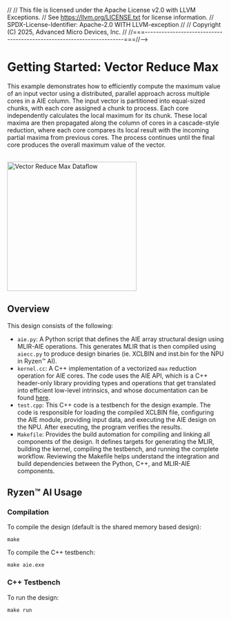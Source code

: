 //
// This file is licensed under the Apache License v2.0 with LLVM Exceptions.
// See https://llvm.org/LICENSE.txt for license information.
// SPDX-License-Identifier: Apache-2.0 WITH LLVM-exception
//
// Copyright (C) 2025, Advanced Micro Devices, Inc.
// 
//===----------------------------------------------------------------------===//-->

# Getting Started: Vector Reduce Max

This example demonstrates how to efficiently compute the maximum value of an input vector using a distributed, parallel approach across multiple cores in a AIE column. The input vector is partitioned into equal-sized chunks, with each core assigned a chunk to process. Each core independently calculates the local maximum for its chunk. These local maxima are then propagated along the column of cores in a cascade-style reduction, where each core compares its local result with the incoming partial maxima from previous cores. The process continues until the final core produces the overall maximum value of the vector.

<br><img src="figures/Datatflow.png" alt="Vector Reduce Max Dataflow" width="300"/>

## Overview

This design consists of the following:

* `aie.py`: A Python script that defines the AIE array structural design using MLIR-AIE operations. This generates MLIR that is then compiled using `aiecc.py` to produce design binaries (ie. XCLBIN and inst.bin for the NPU in Ryzen™ AI). 
* `kernel.cc`: A C++ implementation of a vectorized `max` reduction operation for AIE cores. The code uses the AIE API, which is a C++ header-only library providing types and operations that get translated into efficient low-level intrinsics, and whose documentation can be found [here](https://www.xilinx.com/htmldocs/xilinx2023_2/aiengine_api/aie_api/doc/index.html).
* `test.cpp`: This C++ code is a testbench for the design example. The code is responsible for loading the compiled XCLBIN file, configuring the AIE module, providing input data, and executing the AIE design on the NPU. After executing, the program verifies the results.
* `Makefile`: Provides the build automation for compiling and linking all components of the design. It defines targets for generating the MLIR, building the kernel, compiling the testbench, and running the complete workflow. Reviewing the Makefile helps understand the integration and build dependencies between the Python, C++, and MLIR-AIE components.

## Ryzen™ AI Usage

### Compilation

To compile the design (default is the shared memory based design):

```shell
make
```

To compile the C++ testbench:

```shell
make aie.exe
```
### C++ Testbench

To run the design:

```shell
make run
```